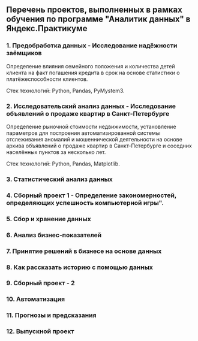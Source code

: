 ## Перечень проектов, выполненных в рамках обучения по программе "Аналитик данных" в Яндекс.Практикуме
### 1. Предобработка данных - Исследование надёжности заёмщиков
Определение влияния семейного положения и количества детей клиента на факт погашения кредита в срок на основе статистики о платёжеспособности клиентов.

Стек технологий: Python, Pandas, PyMystem3.

### 2. Исследовательский анализ данных - Исследование объявлений о продаже квартир в Санкт-Петербурге
Определение рыночной стоимости недвижимости, установление параметров для построения автоматизированной системы отслеживания аномалий и мошеннической деятельности на основе архива объявлений о продаже квартир в Санкт-Петербурге и соседних населённых пунктов за несколько лет.

Стек технологий: Python, Pandas, Matplotlib.

### 3. Статистический анализ данных 


### 4. Сборный проект 1 - Определение закономерностей, определяющих успешность компьютерной игры".


### 5. Сбор и хранение данных


### 6. Анализ бизнес-показателей


### 7. Принятие решений в бизнесе на основе данных


### 8. Как рассказать историю с помощью данных


### 9. Сборный проект - 2


### 10. Автоматизация


### 11. Прогнозы и предсказания


### 12. Выпускной проект
